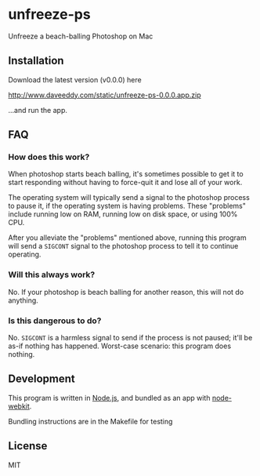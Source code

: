 unfreeze-ps
===========

Unfreeze a beach-balling Photoshop on Mac

Installation
------------

Download the latest version (v0.0.0) here

http://www.daveeddy.com/static/unfreeze-ps-0.0.0.app.zip

...and run the app.

FAQ
---

### How does this work?

When photoshop starts beach balling, it's sometimes possible to get it to start
responding without having to force-quit it and lose all of your work.

The operating system will typically send a signal to the photoshop process to
pause it, if the operating system is having problems.  These "problems" include
running low on RAM, running low on disk space, or using 100% CPU.

After you alleviate the "problems" mentioned above, running this program will send
a `SIGCONT` signal to the photoshop process to tell it to continue operating.

### Will this always work?

No.  If your photoshop is beach balling for another reason, this will not do anything.

### Is this dangerous to do?

No.  `SIGCONT` is a harmless signal to send if the process is not paused; it'll be as-if
nothing has happened.  Worst-case scenario: this program does nothing.

Development
-----------

This program is written in [Node.js](http://nodejs.org), and bundled as an app with
[node-webkit](https://github.com/rogerwang/node-webkit).

Bundling instructions are in the Makefile for testing

License
-------

MIT
